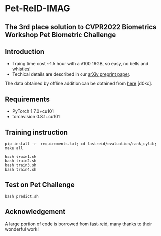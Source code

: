 # Pet-ReID-IMAG
 The 3rd place solution to CVPR2022 Biometrics Workshop Pet Biometric Challenge
---- 
## Introduction

- Traing time cost ~1.5 hour with a V100 16GB, so easy, no bells and whistles!
- Techical details are described in our [arXiv preprint paper](https://arxiv.org/pdf/2205.15934.pdf). 

The data obtained by offline addition can be obtained from [here](https://pan.baidu.com/s/1yYNJFuyrJy8kn5TVA5_Okw) [d0kc].
## Requirements

* PyTorch  1.7.0+cu101
* torchvision  0.8.1+cu101 


## Training instruction
```
pip install -r  requirements.txt; cd fastreid/evaluation/rank_cylib; make all
```
```
bash train1.sh
bash train2.sh
bash train3.sh
bash train4.sh
```


## Test on Pet Challenge
```
bash predict.sh
```

## Acknowledgement
A large portion of code is borrowed from [fast-reid](https://github.com/JDAI-CV/fast-reid), many thanks to their wonderful work!
